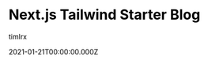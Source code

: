 ---
title: Next.js Tailwind Starter Blog
github: https://github.com/timlrx/tailwind-nextjs-starter-blog
demo: https://tailwind-nextjs-starter-blog.vercel.app/
author: timlrx
date: 2021-01-21T00:00:00.000Z
ssg:
  - Next
cms:
  - Markdown
css:
  - Tailwind
category:
  - Blog
  - Portfolio
description: >-
  Next.js blogging template with Tailwind CSS. Comes out of the box configured
  with the latest technologies to make technical writing a breeze. Easily
  configurable and customizable.
draft: true
publish_date: '2021-01-09T09:41:22Z'
update_date: '2022-11-05T06:07:06Z'
github_star: 3755
github_fork: 929
---